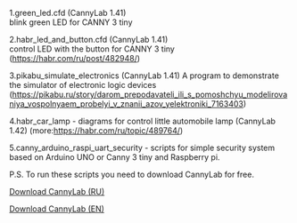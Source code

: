 1.green_led.cfd  (CannyLab 1.41)  
blink green LED for CANNY 3 tiny

2.habr_led_and_button.cfd (CannyLab 1.41)  
control LED with the button for CANNY 3 tiny
(https://habr.com/ru/post/482948/)

3.pikabu_simulate_electronics  (CannyLab 1.41) 
A program to demonstrate the simulator of electronic logic devices
(https://pikabu.ru/story/darom_prepodavateli_ili_s_pomoshchyu_modelirovaniya_vospolnyaem_probelyi_v_znanii_azov_yelektroniki_7163403)

4.habr_car_lamp  - diagrams for control little automobile lamp (CannyLab 1.42) (more:https://habr.com/ru/topic/489764/)

5.canny_arduino_raspi_uart_security - scripts for simple security system 
based on Arduino UNO or Canny 3 tiny and Raspberry pi.


P.S. To run these scripts you need to download CannyLab for free.
  
  [Download CannyLab (RU)](https://canny.ru/downloads/)  
  
  [Download CannyLab (EN)](https://www.cannylogic.com/downloads/)   
